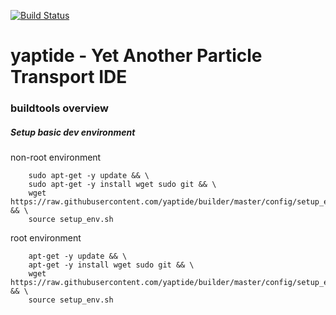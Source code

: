 [![Build Status](https://travis-ci.org/yaptide/builder.svg?branch=master)](https://travis-ci.org/yaptide/builder)

# yaptide - Yet Another Particle Transport IDE

### buildtools overview

##### Setup basic dev environment
non-root environment
```
    sudo apt-get -y update && \
    sudo apt-get -y install wget sudo git && \
    wget https://raw.githubusercontent.com/yaptide/builder/master/config/setup_env.sh && \
    source setup_env.sh
```

root environment
```
    apt-get -y update && \
    apt-get -y install wget sudo git && \
    wget https://raw.githubusercontent.com/yaptide/builder/master/config/setup_env.sh && \
    source setup_env.sh
```
